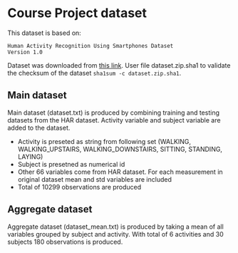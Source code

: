 # Course Project dataset

This dataset is based on:
```
Human Activity Recognition Using Smartphones Dataset
Version 1.0
```
Dataset was downloaded from [this link](https://d396qusza40orc.cloudfront.net/getdata%2Fprojectfiles%2FUCI%20HAR%20Dataset.zip). User file dataset.zip.sha1 to validate the checksum of the dataset `sha1sum -c dataset.zip.sha1`.

## Main dataset
Main dataset (dataset.txt) is produced by combining training and testing datasets from the HAR dataset. Activity variable and subject variable are added to the dataset. 
* Activity is preseted as string from following set (WALKING, WALKING_UPSTAIRS, WALKING_DOWNSTAIRS, SITTING, STANDING, LAYING)
* Subject is presetned as numerical id
* Other 66 variables come from HAR dataset. For each measurement in original dataset mean and std variables are included
* Total of 10299 observations are produced

## Aggregate dataset
Aggregate dataset (dataset_mean.txt) is produced by taking a mean of all variables grouped by subject and activity. With total of 6 activities and 30 subjects 180 observations is produced.
